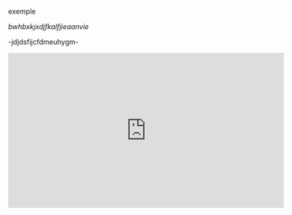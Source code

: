 exemple

*bwhbxkjxdjfkalfjieaanvie*

 -jdjdsfijcfdmeuhygm-

 <iframe width="560" height="315" src="https://www.youtube.com/embed/mhIrhcZ087c" title="YouTube video player"
frameborder="0" allow="accelerometer; autoplay; clipboard-write; encrypted-media; gyroscope;
picture-in-picture" allowfullscreen></iframe>
